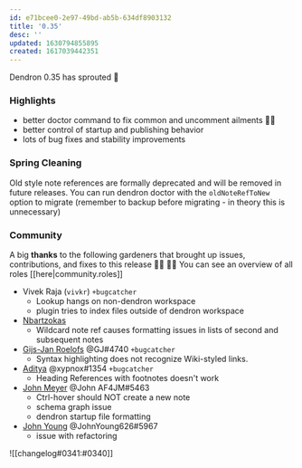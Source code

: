 ```yaml
---
id: e71bcee0-2e97-49bd-ab5b-634df8903132
title: '0.35'
desc: ''
updated: 1630794855895
created: 1617039442351
---
```


Dendron 0.35 has sprouted  🌱

### Highlights
- better doctor command to fix common and uncomment ailments 👨‍⚕️
- better control of startup and publishing behavior 
- lots of bug fixes and stability improvements

### Spring Cleaning

Old style note references  are formally deprecated and will be removed in future releases. You can run dendron doctor with the `oldNoteRefToNew` option to migrate (remember to backup before migrating - in theory this is unnecessary)

### Community

A big **thanks** to the following gardeners that brought up issues, contributions, and fixes to this release :man_farmer: :woman_farmer: 
You can see an overview of all roles [[here|community.roles]]

- Vivek Raja (`vivkr`) `+bugcatcher`
  - Lookup hangs on non-dendron workspace
  - plugin tries to index files outside of dendron workspace
- [Nbartzokas](https://github.com/nbartzokas)
  - Wildcard note ref causes formatting issues in lists of second and subsequent notes
- [Gijs-Jan Roelofs](https://github.com/gjroelofs) @GJ#4740  `+bugcatcher`
  - Syntax highlighting does not recognize Wiki-styled links.
- [Aditya](https://github.com/xypnox) @xypnox#1354 `+bugcatcher`
  - Heading References with footnotes doesn't work
- [John Meyer](https://github.com/af4jm) @John AF4JM#5463 
  - Ctrl-hover should NOT create a new note
  - schema graph issue
  - dendron startup file formatting 
- [John Young](https://github.com/iterating) @JohnYoung626#5967 
  - issue with refactoring

![[changelog#0341:#0340]]
